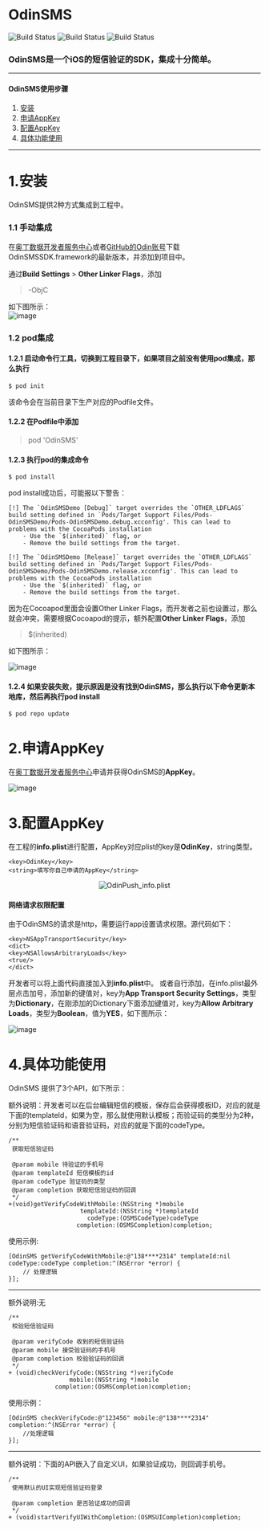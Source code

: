 # OdinSMS
![Build Status](https://travis-ci.org/AFNetworking/AFNetworking.svg)
![Build Status](https://img.shields.io/badge/pod-0.0.3-blue.svg)
![Build Status](https://img.shields.io/badge/platform-iOS-dark.svg)

### OdinSMS是一个iOS的短信验证的SDK，集成十分简单。  

---

#### OdinSMS使用步骤
 1. [安装](#install)
 2. [申请AppKey](#appkey)
 3. [配置AppKey](#appkeyconfig)
 4. [具体功能使用](#wayofuse)
  
---

<h1 id="install">1.安装</h1>  

OdinSMS提供2种方式集成到工程中。
### 1.1 手动集成
在[奥丁数据开发者服务中心](http://www.stfukeyy.com/)或者[GitHub的Odin账号](https://github.com/odindata/OdinSMS)下载OdinSMSSDK.framework的最新版本，并添加到项目中。  

通过**Build Settings** > **Other Linker Flags**，添加
> -ObjC  

如下图所示：  
![image](https://github.com/BaconTimes/files/blob/master/images/odinpushbuildsetting.png?raw=true)

### 1.2 pod集成
#### 1.2.1 启动命令行工具，切换到工程目录下，如果项目之前没有使用pod集成，那么执行

```shell
$ pod init
```
该命令会在当前目录下生产对应的Podfile文件。

#### 1.2.2 在Podfile中添加
> pod 'OdinSMS'

#### 1.2.3 执行pod的集成命令

```shell
$ pod install
```
pod install成功后，可能报以下警告：

```
[!] The `OdinSMSDemo [Debug]` target overrides the `OTHER_LDFLAGS` build setting defined in `Pods/Target Support Files/Pods-OdinSMSDemo/Pods-OdinSMSDemo.debug.xcconfig'. This can lead to problems with the CocoaPods installation
    - Use the `$(inherited)` flag, or
    - Remove the build settings from the target.

[!] The `OdinSMSDemo [Release]` target overrides the `OTHER_LDFLAGS` build setting defined in `Pods/Target Support Files/Pods-OdinSMSDemo/Pods-OdinSMSDemo.release.xcconfig'. This can lead to problems with the CocoaPods installation
    - Use the `$(inherited)` flag, or
    - Remove the build settings from the target.
```

因为在Cocoapod里面会设置Other Linker Flags，而开发者之前也设置过，那么就会冲突，需要根据Cocoapod的提示，额外配置**Other Linker Flags**，添加  

> $(inherited)

如下图所示：

![image](https://github.com/BaconTimes/files/blob/master/images/SMS/odinsmsappinfo.jpg?raw=true)

#### 1.2.4 如果安装失败，提示原因是没有找到OdinSMS，那么执行以下命令更新本地库，然后再执行pod install

```shell
$ pod repo update
```
<h1 id="appkey">2.申请AppKey</h1>  

在[奥丁数据开发者服务中心](http://www.stfukeyy.com)申请并获得OdinSMS的**AppKey**。

![image](https://github.com/BaconTimes/files/blob/master/images/odinpushappinfo.png?raw=true)






<h1 id="appkeyconfig">3.配置AppKey</h1>  

在工程的**info.plist**进行配置，AppKey对应plist的key是**OdinKey**，string类型。

```
<key>OdinKey</key>  
<string>填写你自己申请的AppKey</string>
```

<p align="center">
  <img src="https://github.com/BaconTimes/files/blob/master/images/odinpushprojinfo.png?raw=true" alt="OdinPush_info.plist" title="info.plist">
</p>

#### 网络请求权限配置  

由于OdinSMS的请求是http，需要运行app设置请求权限。源代码如下：

```
<key>NSAppTransportSecurity</key>  
<dict>  
<key>NSAllowsArbitraryLoads</key>  
<true/>  
</dict>  
```
开发者可以将上面代码直接加入到**info.plist**中。
或者自行添加，在info.plist最外层点击加号，添加新的键值对，key为**App Transport Security Settings**，类型为**Dictionary**，在刚添加的Dictionary下面添加键值对，key为**Allow Arbitrary Loads**，类型为**Boolean**，值为**YES**，如下图所示：  

![image](https://github.com/BaconTimes/files/blob/master/images/odinpushnetauth.png?raw=true)

<h1 id="wayofuse">4.具体功能使用</h1>  

OdinSMS 提供了3个API，如下所示：




额外说明：开发者可以在后台编辑短信的模板，保存后会获得模板ID，对应的就是下面的templateId，如果为空，那么就使用默认模板；而验证码的类型分为2种，分别为短信验证码和语音验证码，对应的就是下面的codeType。  
```
/**
 获取短信验证码

 @param mobile 待验证的手机号
 @param templateId 短信模板的id
 @param codeType 验证码的类型
 @param completion 获取短信验证码的回调
 */
+(void)getVerifyCodeWithMobile:(NSString *)mobile
                    templateId:(NSString *)templateId
                      codeType:(OSMSCodeType)codeType
                   completion:(OSMSCompletion)completion;
```

使用示例: 
```
[OdinSMS getVerifyCodeWithMobile:@"138****2314" templateId:nil codeType:codeType completion:^(NSError *error) {
    // 处理逻辑
}];

```

---

额外说明:无 
```
/**
 校验短信验证码

 @param verifyCode 收到的短信验证码
 @param mobile 接受验证码的手机号
 @param completion 校验验证码的回调
 */
+ (void)checkVerifyCode:(NSString *)verifyCode
                 mobile:(NSString *)mobile
             completion:(OSMSCompletion)completion;
```
使用示例：

```
[OdinSMS checkVerifyCode:@"123456" mobile:@"138****2314" completion:^(NSError *error) {
    //处理逻辑
}];
```

---
额外说明：下面的API嵌入了自定义UI，如果验证成功，则回调手机号。
```
/**
 使用默认的UI实现短信验证码登录

 @param completion 是否验证成功的回调
 */
+ (void)startVerifyUIWithCompletion:(OSMSUICompletion)completion;

```


